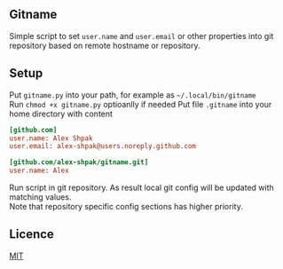 ## Gitname

Simple script to set `user.name` and `user.email` or other properties into git repository based on remote hostname or repository.


## Setup
Put `gitname.py` into your path, for example as `~/.local/bin/gitname`  
Run `chmod +x gitname.py` optioanlly if needed
Put file `.gitname` into your home directory with content
```ini
[github.com]
user.name: Alex Shpak
user.email: alex-shpak@users.noreply.github.com

[github.com/alex-shpak/gitname.git]
user.name: Alex
```

Run script in git repository. As result local git config will be updated with matching values.  
Note that repository specific config sections has higher priority.


## Licence
[MIT](LICENCE.txt)